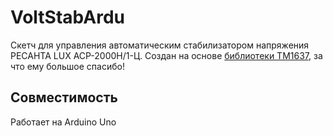# VoltStabArdu
Скетч для управления автоматическим стабилизатором напряжения РЕСАНТА LUX АСР-2000Н/1-Ц. Создан на основе [библиотеки TM1637](https://github.com/GyverLibs/GyverTM1637), за что ему большое спасибо!

## Совместимость
Работает на Arduino Uno
